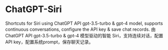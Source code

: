 # ChatGPT-Siri
Shortcuts for Siri using ChatGPT API gpt-3.5-turbo &amp; gpt-4 model, supports continuous conversations, configure the API key &amp; save chat records. 由 ChatGPT API gpt-3.5-turbo &amp; gpt-4 模型驱动的智能 Siri，支持连续对话，配置API key，配置系统prompt，保存聊天记录。
